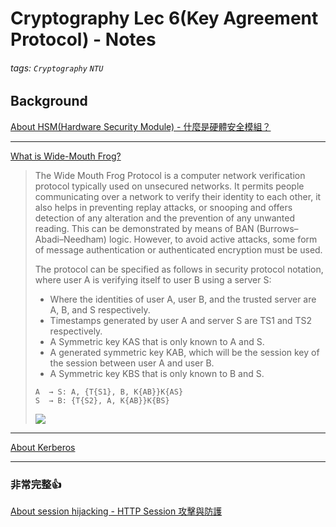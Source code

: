 # Cryptography Lec 6(Key Agreement Protocol) - Notes
###### tags: `Cryptography` `NTU`

## Background

[About HSM(Hardware Security Module) - 什麼是硬體安全模組？](https://youtu.be/2LOnp3Tw-Uo)

---
[What is Wide-Mouth Frog?](https://www.geeksforgeeks.org/what-is-wide-mouth-frog/)
> The Wide Mouth Frog Protocol is a computer network verification protocol typically used on unsecured networks. It permits people communicating over a network to verify their identity to each other, it also helps in preventing replay attacks, or snooping and offers detection of any alteration and the prevention of any unwanted reading. This can be demonstrated by means of BAN (Burrows–Abadi–Needham) logic. However, to avoid active attacks, some form of message authentication or authenticated encryption must be used.
>
>The protocol can be specified as follows in security protocol notation, where user A is verifying itself to user B using a server S:
>* Where the identities of user A, user B, and the trusted server are A, B, and S respectively.
>* Timestamps generated by user A and server S are TS1 and TS2 respectively.
>* A Symmetric key KAS that is only known to A and S.
>* A generated symmetric key KAB, which will be the session key of the session between user A and user B.
>* A Symmetric key KBS that is only known to B and S.
>```
>A  → S: A, {T{S1}, B, K{AB}}K{AS}
>S  → B: {T{S2}, A, K{AB}}K{BS}
>```
>![](https://media.geeksforgeeks.org/wp-content/uploads/20211125230427/WMFprotocol.png)

---
[About Kerberos](https://youtu.be/utTaXBEW4DY)

---
### 非常完整:+1:
[About session hijacking - HTTP Session 攻擊與防護 ](https://devco.re/blog/2014/06/03/http-session-protection/)